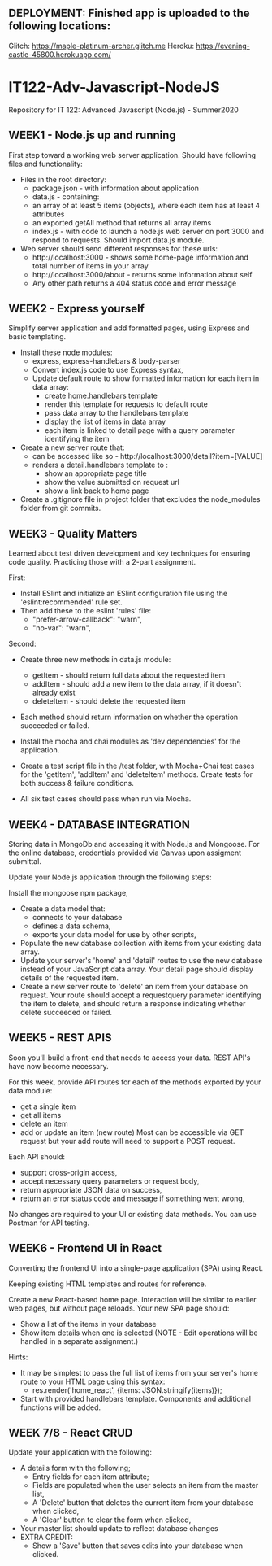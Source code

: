 DEPLOYMENT: Finished app is uploaded to the following locations:
-------------------------------------------------------------------------
Glitch: https://maple-platinum-archer.glitch.me
Heroku: https://evening-castle-45800.herokuapp.com/

# IT122-Adv-Javascript-NodeJS
Repository for IT 122: Advanced Javascript (Node.js) - Summer2020

WEEK1 - Node.js up and running
-------------------------------------------------------------------------
First step toward a working web server application. Should have following files and functionality:

* Files in the root directory:
  * package.json - with information about application
  * data.js - containing:
  * an array of at least 5 items (objects), where each item has at least 4 attributes 
  * an exported getAll method that returns all array items
  * index.js - with code to launch a node.js web server on port 3000 and respond to requests.
    Should import data.js module.
* Web server should send different responses for these urls:
  * http://localhost:3000 - shows some home-page information and total number of items in your array
  * http://localhost:3000/about - returns some information about self
  * Any other path returns a 404 status code and error message

WEEK2 - Express yourself
-------------------------------------------------------------------------
Simplify server application and add formatted pages, using Express and basic templating.

- Install these node modules:
  - express, express-handlebars & body-parser
  - Convert index.js code to use Express syntax,
  - Update default route to show formatted information for each item in data array:
    - create home.handlebars template
    - render this template for requests to default route
    - pass data array to the handlebars template
    - display the list of items in data array 
    - each item is linked to detail page with a query parameter identifying the item
- Create a new server route that:
  - can be accessed like so - http://localhost:3000/detail?item=[VALUE]
  - renders a detail.handlebars template to :
    - show an appropriate page title
    - show the value submitted on request url
    - show a link back to home page
- Create a .gitignore file in project folder that excludes the node_modules folder from git commits.

WEEK3 - Quality Matters
------------------------------------------------------------------------
Learned about test driven development and key techniques for ensuring code quality.
Practicing those with a 2-part assignment.

First:
- Install ESlint and initialize an ESlint configuration file using the 'eslint:recommended' rule set.
- Then add these to the eslint 'rules' file:
  - "prefer-arrow-callback": "warn",
  - "no-var": "warn",

Second:
- Create three new methods in data.js module:
  - getItem - should return full data about the requested item
  - addItem - should add a new item to the data array, if it doesn't already exist
  - deleteItem - should delete the requested item
- Each method should return information on whether the operation succeeded or failed.

- Install the mocha and chai modules as 'dev dependencies' for the application.
- Create a test script file in the /test folder, with Mocha+Chai test cases for the
'getItem', 'addItem' and 'deleteItem' methods. Create tests for both success & failure conditions.
- All six test cases should pass when run via Mocha.

WEEK4 - DATABASE INTEGRATION
-------------------------------------------------------------------------
Storing data in MongoDb and accessing it with Node.js and Mongoose.
For the online database, credentials provided via Canvas upon assigment submittal.

Update your Node.js application through the following steps:

Install the mongoose npm package,
- Create a data model that:
  - connects to your database
  - defines a data schema,
  - exports your data model for use by other scripts,
- Populate the new database collection with items from your existing data array.
- Update your server's 'home' and 'detail' routes to use the new database instead of
  your JavaScript data array. Your detail page should display details of the requested
  item.
- Create a new server route to 'delete' an item from your database on request. Your
  route should accept a requestquery parameter identifying the item to delete, and
  should return a response indicating whether delete succeeded or failed.
  
  
WEEK5 - REST APIS
-------------------------------------------------------------------------
Soon you'll build a front-end that needs to access your data.  REST API's have now become necessary.

For this week, provide API routes for each of the methods exported by your data module:
- get a single item
- get all items
- delete an item
- add or update an item (new route)
Most can be accessible via GET request but your add route will need to support a POST request. 

Each API should:
- support cross-origin access,
- accept necessary query parameters or request body,
- return appropriate JSON data on success,
- return an error status code and message if something went wrong,

No changes are required to your UI or existing data methods. You can use Postman for API testing.


WEEK6 - Frontend UI in React
-------------------------------------------------------------------------
Converting the frontend UI into a single-page application (SPA) using React.

Keeping existing HTML templates and routes for reference.

Create a new React-based home page. Interaction will be similar to earlier web pages, but without page reloads. Your new SPA page should:

 - Show a list of the items in your database 
 - Show item details when one is selected
(NOTE - Edit operations will be handled in a separate assignment.)

 

Hints: 
 - It may be simplest to pass the full list of items from your server's home route to your HTML page using this syntax:
    - res.render('home_react', {items: JSON.stringify(items)});
 - Start with provided handlebars template. Components and additional functions will be added.
 

WEEK 7/8 - React CRUD
-------------------------------------------------------------------------
Update your application with the following: 

 - A details form with the following;
    - Entry fields for each item attribute;
    - Fields are populated when the user selects an item from the master list,
    - A 'Delete' button that deletes the current item from your database when clicked,
    - A 'Clear' button to clear the form when clicked,
 - Your master list should update to reflect database changes
 - EXTRA CREDIT:
    - Show a 'Save' button that saves edits into your database when clicked.
